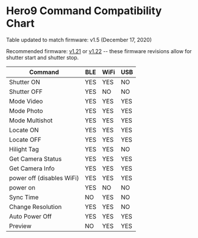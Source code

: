 # Hero9 Command Compatibility Chart

Table updated to match firmware: v1.5 (December 17, 2020)

Recommended firmware: [v1.21](https://drivers.softpedia.com/get/SCANNER-Digital-CAMERA-WEBCAM/GoPro/GoPro-HERO9-Black-Camera-Firmware-1-21.shtml) or [v1.22](https://www.touslesdrivers.com/index.php?v_page=23&v_code=66340) -- these firmware revisions allow for shutter start and shutter stop.

| Command                   | BLE | WiFi | USB |
| ------------------------- | --- | ---- | --- |
| Shutter ON                | YES | YES  | NO  |
| Shutter OFF               | YES | NO   | NO  |
| Mode Video                | YES | YES  | YES |
| Mode Photo                | YES | YES  | YES |
| Mode Multishot            | YES | YES  | YES |
| Locate ON                 | YES | YES  | YES |
| Locate OFF                | YES | YES  | YES |
| Hilight Tag               | YES | YES  | NO  |
| Get Camera Status         | YES | YES  | YES |
| Get Camera Info           | YES | YES  | YES |
| power off (disables WiFi) | YES | YES  | YES |
| power on                  | YES | NO   | NO  |
| Sync Time                 | NO  | YES  | NO  |
| Change Resolution         | YES | YES  | NO  |
| Auto Power Off            | YES | YES  | YES |
| Preview                   | NO  | YES  | YES |
